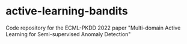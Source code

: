 # active-learning-bandits
Code repository for the ECML-PKDD 2022 paper "Multi-domain Active Learning for Semi-supervised Anomaly Detection"
